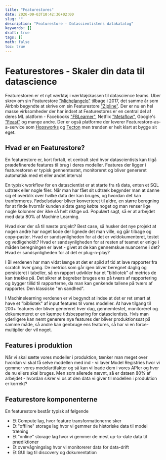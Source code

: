 ```yaml
---
title: "Featurestores"
date: 2020-09-03T10:42:36+02:00
slug: ""
description: "Featurestore - Datascientistens datakatalog"
keywords: []
draft: true
tags: []
math: false
toc: true
---
```


# Featurestores - Skaler din data til datascience

Featurestoren er et nyt værktøj i værktøjskassen til datascience teams. Uber skrev om sin Featurestore ["Michelangelo"](https://eng.uber.com/michelangelo-machine-learning-platform/) tilbage i 2017, det samme år som Airbnb begyndte at skrive om sin Featurestore ["Zipline"](https://medium.com/airbnb-engineering/using-machine-learning-to-predict-value-of-homes-on-airbnb-9272d3d4739d). Der er nu en hel masse virksomheder der har indset at
Featurestores er en central del af deres ML platform - Facebooks ["FBLearner"](https://engineering.fb.com/core-data/introducing-fblearner-flow-facebook-s-ai-backbone/), Netflix ["Metaflow"](https://metaflow.org/), Google's ["Feast"](https://cloud.google.com/blog/products/ai-machine-learning/introducing-feast-an-open-source-feature-store-for-machine-learning) og mange andre. Der er også platforme der leverer Featurestore-as-a-service som [Hopsworks](https://www.logicalclocks.com/) og [Tecton](https://www.tecton.ai/) men trenden er helt klart at bygge sit eget.

## Hvad er en Featurestore?

En featurestore er, kort fortalt, et centralt sted hvor datascientists kan tilgå prædefinerede features til brug i deres modeller.
Features der ligger i featurestoren er typisk gennemtestet, monitoreret og bliver genereret automatisk med et eller andet interval

En typisk workflow for en datascientist er at starte fra rå data, enten et SQL udtræk eller nogle filer. Når man har fået sit udtræk begynder man at danne sig et overblik over hvilke data der kan bruges, og hvordan det kan tranformeres. Fødselsdatoer bliver konverteret til aldre, en større beregning for at finde hvornår kunden sidste gang købte noget og man renser lige nogle kolonner der ikke så helt riktige ud. Populært sagt, så er at arbejdet med data 80% af Machine Learning.

Hvad sker der så til næste projekt? Best case, så husker det nye projekt at nogen andre har noget kode der lignede det man ville, og går tilbage og copy-paster. Hvad er sandsynligheden for at det er veldokumenteret, testet og vedligeholdt? Hvad er sandsynligheden for at resten af teamet er enige i måden beregningen er lavet - givet at de kan gennemskue nuancerne i det? Hvad er sandsynligheden for at det er plug-n-play?

I BI verdenen har man vidst længe at det er spild af tid at lave rapporter fra scratch hver gang. De metrics som går igen bliver beregnet daglig og persisteret i tabeller, så en rapport udvikler har et "bibliotek" af metrics de kan trække på. Det sikrer at begreber bruges ens på tværs af rapportering og bygger tillid til rapporterne, da man kan genkende tallene på tværs af rapporter. Den klassiske "en sandhed".

I Machinelearning verdenen er vi begyndt at indse at det er ret smart at have et "bibliotek" af input features til vores modeller. At have tilgang til 200+ features der bliver genereret hver dag, gennemtestet, monitoreret og dokumenteret er en kæmpe tidsbesparing for datascientists. Hvis man yderligere kan nemt generere nye features der bliver produktionssat på samme måde, så andre kan genbruge ens features, så har vi en force-multiplier der vil noget.

## Features i produktion

Når vi skal sætte vores modeller i produktion, tænker man meget over hvordan vi skal få selve modellen med ind - vi laver Model Registries hvor vi gemmer vores modelartifakter og så kan vi loade dem i vores APIer og hvor de nu ellers skal bruges. Men som allerede nævnt, så er dataen 80% af arbejdet - hvordan sikrer vi os at den data vi giver til modellen i produktion er korrekt? 

## Featurestore komponenterne

En featurestore består typisk af følgende

- Et Compute lag, hvor feature transformationerne sker
- Et "offline" storage lag hvor vi gemmer de historiske data til model træning
- Et "online" storage lag hvor vi gemmer de mest up-to-date data til prædiktioner
- Et overvågningslag hvor vi monitorerer data for data-drift
- Et GUI lag til discovery og dokumentation

